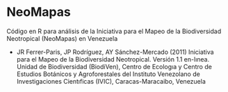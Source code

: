 # NeoMapas
Código en R para análisis de la Iniciativa para el Mapeo de la Biodiversidad Neotropical (NeoMapas) en Venezuela


* JR Ferrer-Paris, JP Rodríguez, AY Sánchez-Mercado (2011) Iniciativa para el Mapeo de la Biodiversidad Neotropical. Versión 1.1 en-lınea. Unidad de Biodiversidad (BiodiVen), Centro de Ecologıa y Centro de Estudios Botánicos y Agroforestales del Instituto Venezolano de Investigaciones Cientıficas (IVIC), Caracas-Maracaibo, Venezuela
